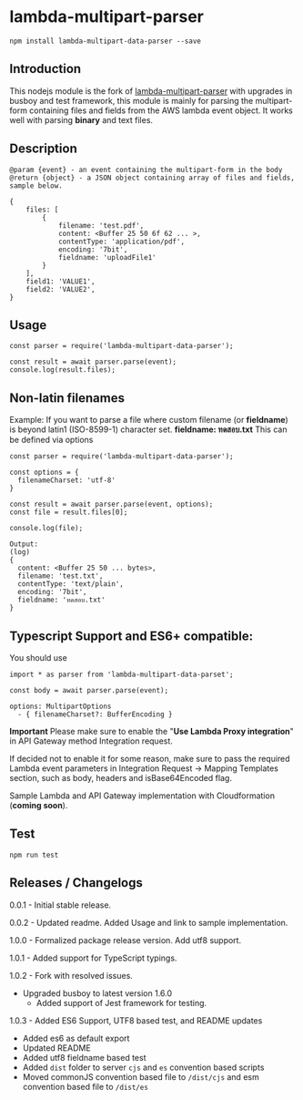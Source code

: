 # lambda-multipart-parser

```
npm install lambda-multipart-data-parser --save
```

## Introduction

This nodejs module is the fork of [lambda-multipart-parser](https://github.com/francismeynard/lambda-multipart-parser.git "lambda-multipart-parser") with upgrades in busboy and test framework, this module is mainly for parsing the multipart-form containing files and fields from the AWS lambda event object. It works well with parsing **binary** and text files.

## Description

```
@param {event} - an event containing the multipart-form in the body
@return {object} - a JSON object containing array of files and fields, sample below.

{
    files: [
        {
            filename: 'test.pdf',
            content: <Buffer 25 50 6f 62 ... >,
            contentType: 'application/pdf',
            encoding: '7bit',
            fieldname: 'uploadFile1'
        }
    ],
    field1: 'VALUE1',
    field2: 'VALUE2',
}
```

## Usage

```
const parser = require('lambda-multipart-data-parser');

const result = await parser.parse(event);
console.log(result.files);
```

## Non-latin filenames

Example: If you want to parse a file where custom filename (or **fieldname**) is beyond latin1 (ISO-8599-1) character set.
**fieldname: ทดสอบ.txt**
This can be defined via options

```
const parser = require('lambda-multipart-data-parser');

const options = {
  filenameCharset: 'utf-8'
}

const result = await parser.parse(event, options);
const file = result.files[0];

console.log(file);

Output:
(log)
{
  content: <Buffer 25 50 ... bytes>,
  filename: 'test.txt',
  contentType: 'text/plain',
  encoding: '7bit',
  fieldname: 'ทดสอบ.txt'
}
```

## Typescript Support and ES6+ compatible:

You should use

```
import * as parser from 'lambda-multipart-data-parset';

const body = await parser.parse(event);
```

```
options: MultipartOptions
  - { filenameCharset?: BufferEncoding }
```

**Important**
Please make sure to enable the "**Use Lambda Proxy integration**" in API Gateway method Integration request.

If decided not to enable it for some reason, make sure to pass the required Lambda event parameters in Integration Request -> Mapping Templates section, such as body, headers and isBase64Encoded flag.

Sample Lambda and API Gateway implementation with Cloudformation (**coming soon**).

## Test

```
npm run test
```

## Releases / Changelogs

0.0.1 - Initial stable release.

0.0.2 - Updated readme. Added Usage and link to sample implementation.

1.0.0 - Formalized package release version. Add utf8 support.

1.0.1 - Added support for TypeScript typings.

1.0.2 - Fork with resolved issues.
  * Upgraded busboy to latest version 1.6.0
	* Added support of Jest framework for testing.

1.0.3 - Added ES6 Support, UTF8 based test, and README updates
  * Added es6 as default export
  * Updated README
  * Added utf8 fieldname based test
  * Added `dist` folder to server `cjs` and `es` convention based scripts
  * Moved commonJS convention based file to `/dist/cjs` and esm convention based file to `/dist/es`
